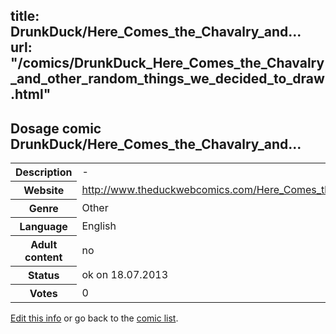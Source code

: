 title: DrunkDuck/Here_Comes_the_Chavalry_and...
url: "/comics/DrunkDuck_Here_Comes_the_Chavalry_and_other_random_things_we_decided_to_draw.html"
---
Dosage comic DrunkDuck/Here_Comes_the_Chavalry_and...
-----------------------------------------

<p id="msg"></p>
<script type="text/javascript">
if (window.location.search === '?edit_info_mail=sent_ok') {
  var elem = document.getElementById("msg");
  elem.innerHTML = 'Edited information sucessfully sent for review, which is usually done daily. Thanks!';
  elem.className = 'ok';
}
</script>
<table class="comicinfo">
<tr>
<th>Description</th><td>-</td>
</tr>
<tr>
<th>Website</th><td><a href="http://www.theduckwebcomics.com/Here_Comes_the_Chavalry_and_other_random_things_we_decided_to_draw/">http://www.theduckwebcomics.com/Here_Comes_the_Chavalry_and_other_random_things_we_decided_to_draw/</a></td>
</tr>
<tr>
<th>Genre</th><td>Other</td>
</tr>
<tr>
<th>Language</th><td>English</td>
</tr>
<tr>
<th>Adult content</th><td>no</td>
</tr>
<tr>
<th>Status</th><td>ok on 18.07.2013</td>
</tr>
<tr>
<th>Votes</th><td>0</td>
</tr>
</table>

[Edit this info](DrunkDuck_Here_Comes_the_Chavalry_and_other_random_things_we_decided_to_draw_edit.html) or go back to the [comic list](../comic-index.html).
